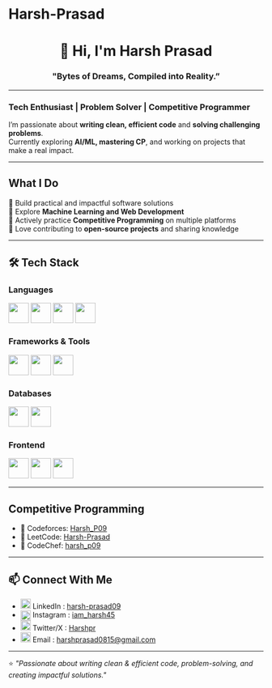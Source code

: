 # Harsh-Prasad
<h1 align="center">👋 Hi, I'm Harsh Prasad </h1> 
<h3 align="center">"Bytes of Dreams, Compiled into Reality.” </h3>

---

### Tech Enthusiast | Problem Solver | Competitive Programmer  

I’m passionate about **writing clean, efficient code** and **solving challenging problems**.  
Currently exploring **AI/ML, mastering CP**, and working on projects that make a real impact.  

---

## What I Do  
🔹 Build practical and impactful software solutions  
🔹 Explore **Machine Learning and Web Development**  
🔹 Actively practice **Competitive Programming** on multiple platforms  
🔹 Love contributing to **open-source projects** and sharing knowledge  

---
## 🛠️ Tech Stack  

### Languages  
<p>
  <img src="https://cdn.jsdelivr.net/gh/devicons/devicon/icons/c/c-original.svg" width="40" height="40"/>
  <img src="https://cdn.jsdelivr.net/gh/devicons/devicon/icons/cplusplus/cplusplus-original.svg" width="40" height="40"/>
  <img src="https://cdn.jsdelivr.net/gh/devicons/devicon/icons/javascript/javascript-original.svg" width="40" height="40"/>
  <img src="https://cdn.jsdelivr.net/gh/devicons/devicon/icons/python/python-original.svg" width="40" height="40"/>
</p>

### Frameworks & Tools  
<p>
  <img src="https://cdn.jsdelivr.net/gh/devicons/devicon/icons/react/react-original.svg" width="40" height="40"/>
  <img src="https://cdn.jsdelivr.net/gh/devicons/devicon/icons/git/git-original.svg" width="40" height="40"/>
  <img src="https://cdn.jsdelivr.net/gh/devicons/devicon/icons/github/github-original.svg" width="40" height="40"/>
</p>

### Databases  
<p>
  <img src="https://cdn.jsdelivr.net/gh/devicons/devicon/icons/postgresql/postgresql-original.svg" width="40" height="40"/>
  <img src="https://cdn.jsdelivr.net/gh/devicons/devicon/icons/mysql/mysql-original.svg" width="40" height="40"/>
</p>

### Frontend  
<p>
  <img src="https://cdn.jsdelivr.net/gh/devicons/devicon/icons/html5/html5-original.svg" width="40" height="40"/>
  <img src="https://cdn.jsdelivr.net/gh/devicons/devicon/icons/css3/css3-original.svg" width="40" height="40"/>
  <img src="https://cdn.jsdelivr.net/gh/devicons/devicon/icons/tailwindcss/tailwindcss-original.svg" width="40" height="40"/>
</p>

---

## Competitive Programming  
- 🏅 Codeforces: [Harsh_P09](https://codeforces.com/profile/Harsh_P09)
- 🏅 LeetCode: [Harsh-Prasad](https://leetcode.com/u/Harsh-Prasad/) 
- 🏅 CodeChef: [harsh_p09](https://www.codechef.com/users/harsh_p09)

---

## 📫 Connect With Me  
- <img src="https://cdn.jsdelivr.net/gh/devicons/devicon/icons/linkedin/linkedin-original.svg" width="20"/> LinkedIn : [harsh-prasad09](https://www.linkedin.com/in/harsh-prasad09/)  
- <img src="https://cdn.jsdelivr.net/npm/simple-icons@v9/icons/instagram.svg" width="20" style="vertical-align:middle;"/> Instagram : [iam_harsh45](https://www.instagram.com/iam_harsh45/)  
- <img src="https://cdn.jsdelivr.net/gh/devicons/devicon/icons/twitter/twitter-original.svg" width="20"/> Twitter/X : [Harshpr](https://x.com/Harshpr45432223)  
- <img src="https://cdn.jsdelivr.net/gh/devicons/devicon/icons/google/google-original.svg" width="20"/> Email : [harshprasad0815@gmail.com](mailto:harshprasad0815@gmail.com)  


---

⭐️ *"Passionate about writing clean & efficient code, problem-solving, and creating impactful solutions."*  
